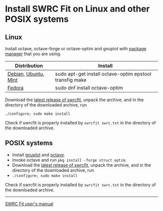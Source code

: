 # Install SWRC Fit on Linux and other POSIX systems

## Linux
Install octave, octave-forge or octave-optim and gnuplot with
[package manager](http://en.wikipedia.org/wiki/Package_management_system)
that you are using.

|Distribution |Install|
|-------------|-------|
|[Debian](https://www.debian.org/), [Ubuntu](http://www.ubuntu.com/), [Mint](http://linuxmint.com/)| sudo apt-get install octave-optim epstool transfig make|
|[Fedora](https://getfedora.org/)  | sudo dnf install octave-optim|

Download the [latest release of swrcfit](https://github.com/sekika/swrcfit/releases),
unpack the archive, and in the directory of the downloaded archive, run
```
./configure; sudo make install
```

Check if swrcfit is properly installed by `swrcfit swrc.txt` in the directory of the downloaded archive.

## POSIX systems

- Install [gnuplot](http://www.gnuplot.info/) and [octave](https://www.gnu.org/software/octave/).
- Invoke octave and run `pkg install -forge struct optim`.
- Download the [latest release of swrcfit](https://github.com/sekika/swrcfit/releases),
unpack the archive, and in the directory of the downloaded archive, run
 - `./configure; sudo make install`

Check if swrcfit is properly installed by `swrcfit swrc.txt` in the directory of the downloaded archive.

----
[SWRC Fit user's manual](README.md)
